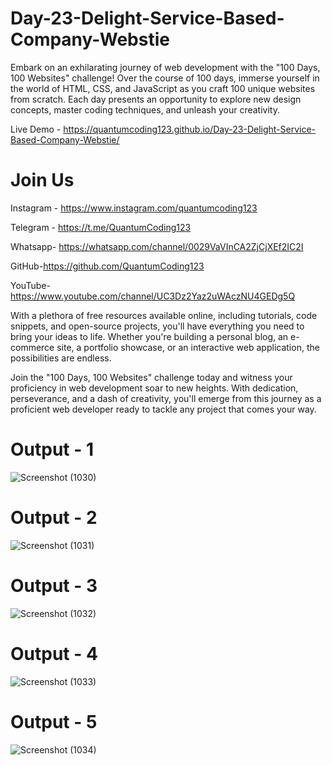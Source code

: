 # Day-23-Delight-Service-Based-Company-Webstie
Embark on an exhilarating journey of web development with the "100 Days, 100 Websites" challenge! Over the course of 100 days, immerse yourself in the world of HTML, CSS, and JavaScript as you craft 100 unique websites from scratch. Each day presents an opportunity to explore new design concepts, master coding techniques, and unleash your creativity.

Live Demo - https://quantumcoding123.github.io/Day-23-Delight-Service-Based-Company-Webstie/

# Join Us

Instagram - https://www.instagram.com/quantumcoding123

Telegram - https://t.me/QuantumCoding123

Whatsapp- https://whatsapp.com/channel/0029VaVInCA2ZjCjXEf2IC2I

GitHub-https://github.com/QuantumCoding123

YouTube-https://www.youtube.com/channel/UC3Dz2Yaz2uWAczNU4GEDg5Q

With a plethora of free resources available online, including tutorials, code snippets, and open-source projects, you'll have everything you need to bring your ideas to life. Whether you're building a personal blog, an e-commerce site, a portfolio showcase, or an interactive web application, the possibilities are endless.

Join the "100 Days, 100 Websites" challenge today and witness your proficiency in web development soar to new heights. With dedication, perseverance, and a dash of creativity, you'll emerge from this journey as a proficient web developer ready to tackle any project that comes your way.

# Output - 1
![Screenshot (1030)](https://github.com/user-attachments/assets/d21d2198-59fe-43f4-a2fe-a2740f8d9c3b)

# Output - 2

![Screenshot (1031)](https://github.com/user-attachments/assets/c986c6c4-a96e-4a14-930d-98adf4ee2dac)

# Output - 3
![Screenshot (1032)](https://github.com/user-attachments/assets/dbac3f51-d55d-451e-8b6f-9df47768e5a7)

# Output - 4

![Screenshot (1033)](https://github.com/user-attachments/assets/7dd442ce-78e9-40cd-850c-56cc6c59d871)

# Output - 5

![Screenshot (1034)](https://github.com/user-attachments/assets/b2444aa2-7289-42cb-9f81-312cec60a9e7)


